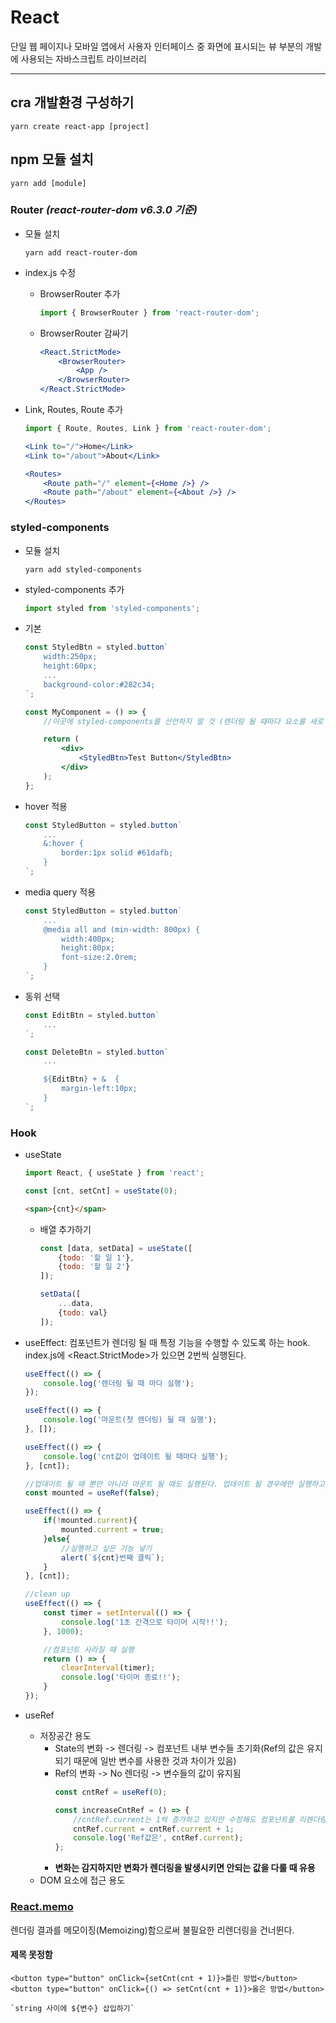 # **React**
단일 웹 페이지나 모바일 앱에서 사용자 인터페이스 중 화면에 표시되는 뷰 부분의 개발에 사용되는 자바스크립트 라이브러리

---

## **cra 개발환경 구성하기**
```console
yarn create react-app [project]
```

## **npm 모듈 설치**
```console
yarn add [module]
```

### **Router _(react-router-dom v6.3.0 기준)_**
* 모듈 설치
	```console
	yarn add react-router-dom
	```

* index.js 수정
	* BrowserRouter 추가
		```jsx
		import { BrowserRouter } from 'react-router-dom';
		```

	* BrowserRouter 감싸기
		```jsx
		<React.StrictMode>
			<BrowserRouter>
				<App />
			</BrowserRouter>
		</React.StrictMode>
		```

* Link, Routes, Route 추가
	```jsx
	import { Route, Routes, Link } from 'react-router-dom';
	```
	
	```jsx
	<Link to="/">Home</Link>
	<Link to="/about">About</Link>

	<Routes>
		<Route path="/" element={<Home />} />
		<Route path="/about" element={<About />} />
	</Routes>
	```

### **styled-components**
* 모듈 설치
	```console
	yarn add styled-components
	```

* styled-components 추가
	```jsx
	import styled from 'styled-components';
	```

* 기본
	```jsx
	const StyledBtn = styled.button`
		width:250px;
		height:60px;
		...
		background-color:#282c34;
	`;

	const MyComponent = () => {
		//이곳에 styled-components를 선언하지 말 것 (렌더링 될 때마다 요소를 새로 만들기 때문에)

		return (
			<div>
				<StyledBtn>Test Button</StyledBtn>
			</div>
		);
	};
	```

* hover 적용
	```jsx
	const StyledButton = styled.button`
		...
		&:hover	{
			border:1px solid #61dafb;
		}
	`;
	```

* media query 적용
	```jsx
	const StyledButton = styled.button`
		...
		@media all and (min-width: 800px) {
			width:400px;
			height:80px;
			font-size:2.0rem;
		}
	`;
	```

* 동위 선택
	```jsx
	const EditBtn = styled.button`
		...
	`;

	const DeleteBtn = styled.button`
		...

		${EditBtn} + &	{
			margin-left:10px;
		}
	`;
	```

### **Hook**
* useState
	```jsx
	import React, { useState } from 'react';
	```

	```jsx
	const [cnt, setCnt] = useState(0);
	```
	
	```html
	<span>{cnt}</span>
	```

	* 배열 추가하기
		```jsx
		const [data, setData] = useState([
			{todo: '할 일 1'},
			{todo: '할 일 2'}
		]);

		setData([
			...data,
			{todo: val}
		]);
		```
* useEffect: 컴포넌트가 렌더링 될 때 특정 기능을 수행할 수 있도록 하는 hook.<br>index.js에 <React.StrictMode>가 있으면 2번씩 실행된다.
	```jsx
	useEffect(() => {
		console.log('렌더링 될 때 마다 실행');
	});

	useEffect(() => {
		console.log('마운트(첫 렌더링) 될 때 실행');
	}, []);

	useEffect(() => {
		console.log('cnt값이 업데이트 될 때마다 실행');
	}, [cnt]);

	//업데이트 될 때 뿐만 아니라 마운트 될 때도 실행된다. 업데이트 될 경우에만 실행하고 싶다면..
	const mounted = useRef(false);

	useEffect(() => {
		if(!mounted.current){
			mounted.current = true;
		}else{
			//실행하고 싶은 기능 넣기
			alert(`${cnt}번째 클릭`);
		}
	}, [cnt]);

	//clean up
	useEffect(() => {
		const timer = setInterval(() => {
			console.log('1초 간격으로 타이머 시작!!');
		}, 1000);

		//컴포넌트 사라질 때 실행
		return () => {
			clearInterval(timer);
			console.log('타이머 종료!!');
		}
	});
	```

* useRef
	- 저장공간 용도
		- State의 변화 -> 렌더링 -> 컴포넌트 내부 변수들 초기화(Ref의 값은 유지되기 때문에 일반 변수를 사용한 것과 차이가 있음)
		- Ref의 변화 -> No 렌더링 -> 변수들의 값이 유지됨
			```jsx
			const cntRef = useRef(0);

			const increaseCntRef = () => {
				//cntRef.current는 1씩 증가하고 있지만 수정해도 컴포넌트를 리렌더링하지 않는다.
				cntRef.current = cntRef.current + 1;
				console.log('Ref값은', cntRef.current);
			};
			```
		- **변화는 감지하지만 변화가 렌더링을 발생시키면 안되는 값을 다룰 때 유용**
	- DOM 요소에 접근 용도


### **[React.memo](https://ko.reactjs.org/docs/react-api.html#reactmemo)**
렌더링 결과를 메모이징(Memoizing)함으로써 불필요한 리렌더링을 건너뛴다.

#### **제목 못정함**
```
<button type="button" onClick={setCnt(cnt + 1)}>틀린 방법</button>
<button type="button" onClick={() => setCnt(cnt + 1)}>옳은 방법</button>

`string 사이에 ${변수} 삽입하기`
```